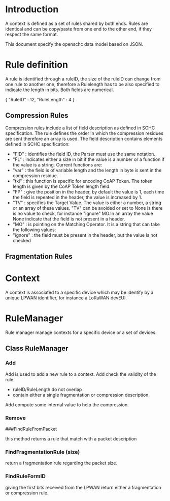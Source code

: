 # Introduction

A context is defined as a set of rules shared by both ends. Rules are identical and can be
copy/paste from one end to the other end, if they respect the same format.

This document specify the openschc data model based on JSON. 

# Rule definition

A rule is identified through a ruleID, the size of the ruleID can change from one rule to
another one, therefore a Rulelength has to be also specified to indicate the length in bits.
Both fields are numerical.


 {
 	"RuleID" : 12,
 	"RuleLength" : 4
 }
 
 ## Compression Rules
 
Compression rules include a list of field description as defined in SCHC specification. 
The rule defines the order in which the compression residues are sent therefore an array is used.
The field description contains elements defined in SCHC specification:
* "FID" : identifies the field ID, the Parser must use the same notation.
* "FL"  : indicates either a size in bit if the value is a number or a function if the 
value is a string. Current functions are:
 * "var" : the field is of variable length and the length in byte is sent in the compression residue.
 * "tkl" : this function is specific for encoding CoAP Token. The token length is given by the CoAP Token length field.
* "FP" : give the position in the header, by default the value is 1, each time the field is repeated in the header, the value is increased by 1. 
* "TV" : specifies the Target Value. The value is either a number, a string or an array of these values. "TV" can be avoided or set to None is there is no value to check, for instance "ignore" MO.In an array the value None indicate that 
the field is not present in a header.  
* "MO" : is pointing on the Matching Operator. It is a string that can take the following values:
 * "ignore" : the field must be present in the header, but the value is not checked 
  
     
 
 
 ## Fragmentation Rules
 
 
 # Context
 
 A context is associated to a specific device which may be identify by a unique LPWAN 
 identifier, for instance a LoRaWAN devEUI.
 

 # RuleManager 
 
 Rule manager manage contexts for a specific device or a set of devices. 
 
 
 ## Class RuleManager
 
 
 
### Add 
 
 Add is used to add a new rule to a context. Add check the validity of the rule:
 * ruleID/RuleLength do not overlap
 * contain either a single fragmentation or compression description. 
 
 Add compute some internal value to help the compression. 
 
 
### Remove
 
 
###FindRuleFromPacket

 this method returns a rule that match with a packet description
 
### FindFragmentationRule (size)

 return a fragmentation rule regarding the packet size.
 
 
### FindRuleFormID

giving the first bits received from the LPWAN return either a fragmentation or compression rule.